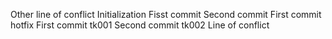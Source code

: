 Other line of conflict
Initialization
Fisst commit
Second commit
First commit hotfix
First commit tk001
Second commit tk002
Line of conflict
